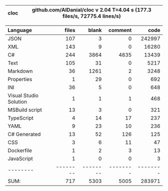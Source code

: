 cloc|github.com/AlDanial/cloc v 2.04  T=4.04 s (177.3 files/s, 72775.4 lines/s)
--- | ---

Language|files|blank|comment|code
:-------|-------:|-------:|-------:|-------:
JSON|107|3|0|242997
XML|143|9|0|16280
C#|244|3864|4835|13439
Text|105|31|0|5217
Markdown|36|1261|2|3248
Properties|1|29|0|692
INI|36|5|0|648
Visual Studio Solution|1|1|1|468
MSBuild script|13|3|0|321
TypeScript|4|14|17|237
YAML|9|23|10|236
C# Generated|13|52|126|125
CSS|3|6|11|47
Dockerfile|1|2|3|13
JavaScript|1|0|0|3
--------|--------|--------|--------|--------
SUM:|717|5303|5005|283971
